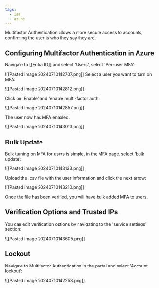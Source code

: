 ```yaml
---
tags:
  - iam
  - azure
---
```

Multifactor Authentication allows a more secure access to accounts, confirming the user is who they say they are. 

## Configuring Multifactor Authentication in Azure

Navigate to [[Entra ID]] and select 'Users', select 'Per-user MFA':

![[Pasted image 20240710142707.png]]
 Select a user you want to turn on MFA:
 
![[Pasted image 20240710142812.png]]

Click on 'Enable' and 'enable multi-factor auth':

![[Pasted image 20240710142857.png]]

The user now has MFA enabled:

![[Pasted image 20240710143013.png]]

## Bulk Update
Bulk turning on MFA for users is simple, in the MFA page, select 'bulk update':

![[Pasted image 20240710143133.png]]

Upload the .csv file with the user information and click the next arrow:

![[Pasted image 20240710143210.png]]

Once the file has been verified, you will have bulk added MFA to users.

## Verification Options and Trusted IPs

You can edit verification options by navigating to the 'service settings' section:

![[Pasted image 20240710143605.png]]
## Lockout
Navigate to Multifactor Authentication in the portal and select 'Account lockout':

![[Pasted image 20240710142253.png]]


